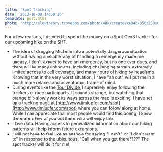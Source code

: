 ```yaml
---
title: 'Spot Tracking'
date: '2013-10-08 14:50:16'
template: post.html
photo: 'http://slowtheory.trovebox.com/photo/48k/create/ce94b/350x250xCR.jpg'
---
```


For a few reasons, I decided to spend the money on a Spot Gen3 tracker for our upcoming hike on the SHT. 

- The idea of dragging Michelle into a potentially dangerous situation without having a reliable way of handling an emergency made me uneasy. I don't *expect* to have an emergency, but no one ever does, and there will be many unknowns, including challenging terrain, extremely limited access to cell coverage, and many hours of hiking by headlamp. Knowing that in the very worst situation, I have "an out" will put me in a much more relaxed and adventurous frame of mind.
- During events like the [Tour Divide](http://www.tourdivide.org), I supremely enjoy following the trackers of race participants. It sounds strange, but watching that orange blip slowly work its ways across the map is exciting! I have set up a tracking page at [http://www.timlupfer.com/spot](http://www.timlupfer.com/spot) where you can follow along at home. While I can appreciate that most people would find this boring, I know there are a few of you out there who will enjoy this.
- I love data. Having access to generalized information about our hiking patterns will help inform future excursions.
- I will not have to feel like an asshole for saying "I can't" or "I don't want to" in response to the ubiquitous, "Call when you get there????" The spot tracker will do it for me!